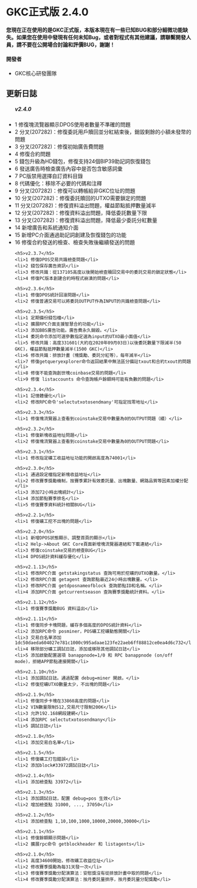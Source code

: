<h1>GKC正式版 2.4.0</h1>

<h4>您現在正在使用的是GKC正式版，本版本現在有一些已知BUG和部分細微功能缺失。如果您在使用中發現有任何未知Bug，或者對程式有其他建議，請聯繫開發人員，請不要在公開場合討論和評價BUG，謝謝！</h4>


<h4>開發者</h4>
<ul>
	<li>GKC核心研發團隊</li>
</ul>

<h2>更新日誌</h2>

<ul>
	<h5>v2.4.0</h5>
	<li>1 修復塊流覽器顯示DPOS使用者數量不準確的問題</li>
	<li>2 分叉(207282)：修復委託用戶贖回並分紅結束後，銷毀剩餘的小額未發幣的問題</li>
	<li>3 分叉(207282)：修復初始廣告費問題</li>
	<li>4 修復合約問題</li>
	<li>5 錢包升級為HD錢包，修復支持24個BIP39助記詞恢復錢包</li>
	<li>6 發送廣告時檢查廣告內容中是否包含敏感詞彙</li>
	<li>7 PC版禁用選擇自訂資料目錄</li>
	<li>8 代碼優化：移除不必要的代碼和注釋</li>
	<li>9 分叉(207282)：修復可以轉帳給非GKC位址的問題</li>
	<li>10 分叉(207282)：修復委託贖回的UTXO需要鎖定的問題</li>
	<li>11 分叉(207282)：修復資料溢出問題，權益節點抵押數量減半</li>
	<li>12 分叉(207282)：修復資料溢出問題，降低委託數量下限</li>
	<li>13 分叉(207282)：修復資料溢出問題，降低最少委託分紅數量</li>
	<li>14 新增廣告和系統通知介面</li>
	<li>15 新增PC介面通過助記詞創建及恢復錢包的功能</li>
	<li>16 修復合約發送的檢查、檢查失敗後繼續發送的問題</li>

	<h5>v2.3.7</h5>
	<li>1 修復DPOS交易共識檢查問題</li>
	<li>2 錢包保存廣告資訊</li>
	<li>3 修改共識：從137105高度以後開始檢查贖回交易中的委託交易的鎖定狀態</li>
	<li>4 修復PC版本創建合約時程式崩潰的問題</li>

	<h5>v2.3.6</h5>
	<li>1 修復DPOS統計回滾問題</li>
	<li>2 修復普通交易可以將委託OUTPUT作為INPUT的共識檢查問題</li>

	<h5>v2.3.5</h5>
	<li>1 定期備份錢包檔</li>
	<li>2 擴展RPC介面支援智慧合約功能</li>
	<li>3 添加BBS廣告功能。廣告費永久銷毀。</li>
	<li>4 委託命令添加可選參數指定選為input的UTXO最小面值</li>
	<li>5 修改共識：高度331601(大約在2020年09月03日)以後委託數量下限減半(50 GKC)，權益節點抵押數量減半(1500 GKC)</li>
	<li>6 修改共識：排放計畫（塊獎勵、委託分紅等），每年減半</li>
	<li>7 修復getqueryexplorer命令返回結果中無法區分備註txout和合約txout的問題</li>
	<li>8 修復不能查詢創世塊coinbase交易的問題</li>
	<li>9 修復 listaccounts 命令查詢帳戶餘額時可能有負數的問題</li>

	<h5>v2.3.4</h5>
	<li>1 記憶體優化</li>
	<li>2 修改RPC命令'selectutxotosendmany'可指定找零地址</li>

	<h5>v2.3.3</h5>
	<li>1 修復塊流覽器上查看到coinstake交易中數量為0的OUTPUT問題（續）</li>

	<h5>v2.3.2</h5>
	<li>1 修復新塊收益地址問題</li>
	<li>2 修復塊流覽器上查看到coinstake交易中數量為0的OUTPUT問題</li>

	<h5>v2.3.1</h5>
	<li>1 修改指定礦工收益地址功能的開啟高度為74001</li>

	<h5>v2.3.0</h5>
	<li>1 通過設定檔指定新塊收益地址</li>
	<li>2 修改賽季獎勵機制，按賽季累計有效委託量、出塊數量、網路品質等因素加權分配</li>
	<li>3 添加72小時出塊統計</li>
	<li>4 添加節點賽季排名</li>
	<li>5 修復賽季資料統計相關BUG</li>

	<h5>v2.2.1</h5>
	<li>1 修復礦工挖不出塊的問題</li>

	<h5>v2.2.0</h5>
	<li>1 新增DPOS狀態顯示、調整首頁的顯示</li>
	<li>2 Help->About GKC Core頁面新增塊流覽器連結和下載連結</li>
	<li>3 修復coinstake交易的檢查BUG</li>
	<li>4 DPOS統計資料緩存優化</li>

	<h5>v2.1.13</h5>
	<li>1 修改RPC介面 getstakingstatus 查詢可用於挖礦的UTXO數量。</li>
	<li>2 修改RPC介面 getagent 查詢節點最近24小時出塊數量。</li>
	<li>3 修改RPC介面 getdposnameofblock 查詢節點ID和名稱。</li>
	<li>4 添加RPC介面 getcurrentseason 查詢賽季獎勵統計資料。</li>

	<h5>v2.1.12</h5>
	<li>1 修復賽季獎勵BUG 資料溢出</li>

	<h5>v2.1.11</h5>
	<li>1 修復同步卡塊問題，緩存多個高度的DPOS統計資料</li>
	<li>2 添加RPC命令 posminer，POS礦工挖礦動態開關</li>
	<li>3 交易白名單添加 1dc50daeda604027e781c1000c995adaae123fe22aeb6ff88812ce0ea4d6c732</li>
	<li>4 移除部分礦工調試日誌，添加或移除其他調試日誌</li>
	<li>5 添加啟動配置選項 banappnode=1/0 和 RPC banappnode (on/off mode)，拒絕APP節點連接開關</li>

	<h5>v2.1.10</h5>
	<li>1 添加調試日誌。通過配置 debug=miner 開啟。</li>
	<li>2 修復挖礦UTXO數量太少，不出塊的問題</li>

	<h5>v2.1.9</h5>
	<li>1 修復同步卡塊在33860高度的問題</li>
	<li>2 VIN數量限制512,交易尺寸限制200K</li>
	<li>3 允許192.168網段建網</li>
	<li>4 添加RPC selectutxotosendmany</li>
	<li>5 調試日誌</li>

	<h5>v2.1.8</h5>
	<li>1 添加交易白名單</li>

	<h5>v2.1.5</h5>
	<li>1 修復礦工打包錯誤</li>
	<li>2 添加block#33972調試日誌</li>

	<h5>v2.1.4</h5>
	<li>1 添加檢查點 33972</li>

	<h5>v2.1.3</h5>
	<li>1 添加調試日誌，配置 debug=pos 生效</li>
	<li>2 增加檢查點 31000, ..., 37050</li>

	<h5>v2.1.2</h5>
	<li>1 添加檢查點 1,10,100,1000,10000,20000,30000</li>

	<h5>v2.1.1</h5>
	<li>1 修復餘額顯示問題</li>
	<li>2 擴展rpc命令 getblockheader 和 listagents</li>

	<h5>v2.1.0</h5>
	<li>1 高度34600開始，修改礦工收益位址</li>
	<li>2 修改賽季獎勵為每31天發一次</li>
	<li>3 修復賽季獎勵分配演算法：安慰獎沒有從排放計畫中取的問題</li>
	<li>4 修改賽季獎勵分配演算法：按月委託量排序，按月委託量分配獎勵</li>
</ul>

